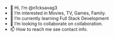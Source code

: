 - 👋 Hi, I’m @n1cksavag3
- 👀 I’m interested in Movies, TV, Games, Family.
- 🌱 I’m currently learning Full Stack Development
- 💞️ I’m looking to collaborate on collaboration.
- 📫 How to reach me see contact info.

<!---
n1cksavag3/n1cksavag3 is a ✨ special ✨ repository because its `README.md` (this file) appears on your GitHub profile.
You can click the Preview link to take a look at your changes.
--->
